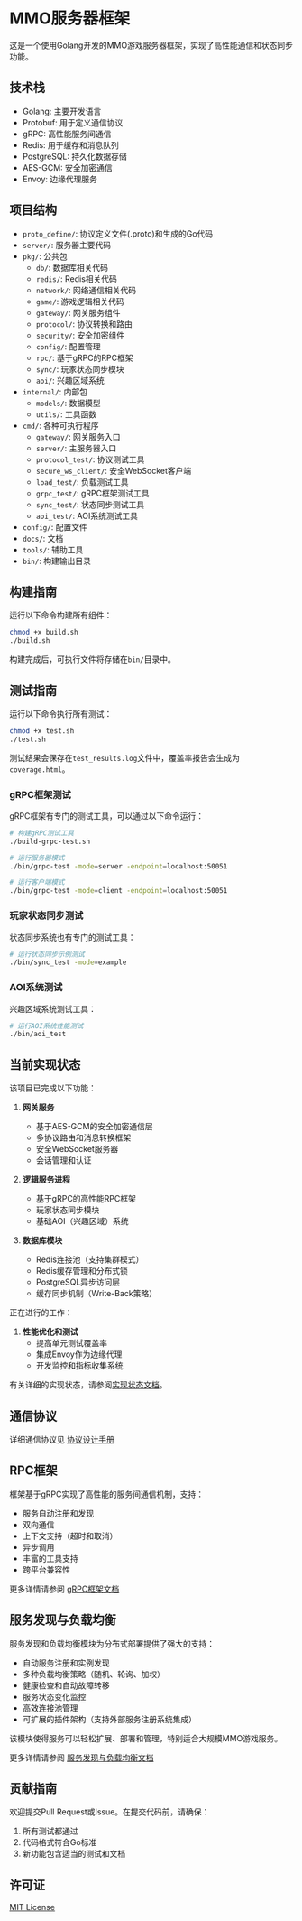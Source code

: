 # MMO服务器框架

这是一个使用Golang开发的MMO游戏服务器框架，实现了高性能通信和状态同步功能。

## 技术栈

- Golang: 主要开发语言
- Protobuf: 用于定义通信协议
- gRPC: 高性能服务间通信
- Redis: 用于缓存和消息队列
- PostgreSQL: 持久化数据存储
- AES-GCM: 安全加密通信
- Envoy: 边缘代理服务

## 项目结构

- `proto_define/`: 协议定义文件(.proto)和生成的Go代码
- `server/`: 服务器主要代码
- `pkg/`: 公共包
  - `db/`: 数据库相关代码
  - `redis/`: Redis相关代码
  - `network/`: 网络通信相关代码
  - `game/`: 游戏逻辑相关代码
  - `gateway/`: 网关服务组件
  - `protocol/`: 协议转换和路由
  - `security/`: 安全加密组件
  - `config/`: 配置管理
  - `rpc/`: 基于gRPC的RPC框架
  - `sync/`: 玩家状态同步模块
  - `aoi/`: 兴趣区域系统
- `internal/`: 内部包
  - `models/`: 数据模型
  - `utils/`: 工具函数
- `cmd/`: 各种可执行程序
  - `gateway/`: 网关服务入口
  - `server/`: 主服务器入口
  - `protocol_test/`: 协议测试工具
  - `secure_ws_client/`: 安全WebSocket客户端
  - `load_test/`: 负载测试工具
  - `grpc_test/`: gRPC框架测试工具
  - `sync_test/`: 状态同步测试工具
  - `aoi_test/`: AOI系统测试工具
- `config/`: 配置文件
- `docs/`: 文档
- `tools/`: 辅助工具
- `bin/`: 构建输出目录

## 构建指南

运行以下命令构建所有组件：

```bash
chmod +x build.sh
./build.sh
```

构建完成后，可执行文件将存储在`bin/`目录中。

## 测试指南

运行以下命令执行所有测试：

```bash
chmod +x test.sh
./test.sh
```

测试结果会保存在`test_results.log`文件中，覆盖率报告会生成为`coverage.html`。

### gRPC框架测试

gRPC框架有专门的测试工具，可以通过以下命令运行：

```bash
# 构建gRPC测试工具
./build-grpc-test.sh

# 运行服务器模式
./bin/grpc-test -mode=server -endpoint=localhost:50051

# 运行客户端模式
./bin/grpc-test -mode=client -endpoint=localhost:50051
```

### 玩家状态同步测试

状态同步系统也有专门的测试工具：

```bash
# 运行状态同步示例测试
./bin/sync_test -mode=example
```

### AOI系统测试

兴趣区域系统测试工具：

```bash
# 运行AOI系统性能测试
./bin/aoi_test
```

## 当前实现状态

该项目已完成以下功能：

1. **网关服务**
   - 基于AES-GCM的安全加密通信层
   - 多协议路由和消息转换框架
   - 安全WebSocket服务器
   - 会话管理和认证

2. **逻辑服务进程**
   - 基于gRPC的高性能RPC框架
   - 玩家状态同步模块
   - 基础AOI（兴趣区域）系统

3. **数据库模块**
   - Redis连接池（支持集群模式）
   - Redis缓存管理和分布式锁
   - PostgreSQL异步访问层
   - 缓存同步机制（Write-Back策略）

正在进行的工作：

1. **性能优化和测试**
   - 提高单元测试覆盖率
   - 集成Envoy作为边缘代理
   - 开发监控和指标收集系统

有关详细的实现状态，请参阅[实现状态文档](docs/IMPLEMENTATION_STATUS.md)。

## 通信协议

详细通信协议见 [协议设计手册](docs/ProtoDesignMaunal_v1.0.md)

## RPC框架

框架基于gRPC实现了高性能的服务间通信机制，支持：

- 服务自动注册和发现
- 双向通信
- 上下文支持（超时和取消）
- 异步调用
- 丰富的工具支持
- 跨平台兼容性

更多详情请参阅 [gRPC框架文档](README-GRPC.md)

## 服务发现与负载均衡

服务发现和负载均衡模块为分布式部署提供了强大的支持：

- 自动服务注册和实例发现
- 多种负载均衡策略（随机、轮询、加权）
- 健康检查和自动故障转移
- 服务状态变化监控
- 高效连接池管理
- 可扩展的插件架构（支持外部服务注册系统集成）

该模块使得服务可以轻松扩展、部署和管理，特别适合大规模MMO游戏服务。

更多详情请参阅 [服务发现与负载均衡文档](README-SERVICE-DISCOVERY.md)

## 贡献指南

欢迎提交Pull Request或Issue。在提交代码前，请确保：

1. 所有测试都通过
2. 代码格式符合Go标准
3. 新功能包含适当的测试和文档

## 许可证

[MIT License](LICENSE) 